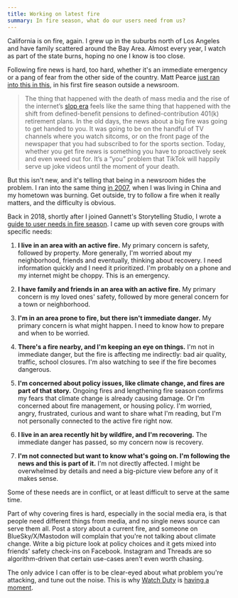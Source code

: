 ```yaml
---
title: Working on latest fire
summary: In fire season, what do our users need from us?
---
```


California is on fire, again. I grew up in the suburbs north of Los Angeles and have family scattered around the Bay Area. Almost every year, I watch as part of the state burns, hoping no one I know is too close.

Following fire news is hard, too hard, whether it's an immediate emergency or a pang of fear from the other side of the country. Matt Pearce [just ran into this in this](https://mattdpearce.substack.com/p/fires-and-the-facts), in his first fire season outside a newsroom.

> The thing that happened with the death of mass media and the rise of the internet’s [slop era](https://mattdpearce.substack.com/p/slop-era) feels like the same thing that happened with the shift from defined-benefit pensions to defined-contribution 401(k) retirement plans. In the old days, the news about a big fire was going to get handed to you. It was going to be on the handful of TV channels where you watch sitcoms, or on the front page of the newspaper that you had subscribed to for the sports section. Today, whether you get fire news is something you have to proactively seek and even weed out for. It’s a “you” problem that TikTok will happily serve up joke videos until the moment of your death.

But this isn't new, and it's telling that being in a newsroom hides the problem. I ran into the same thing [in 2007](https://web.archive.org/web/20080209212849/http://www.chrisamico.com/2007/10/23/fire-on-the-home-front/), when I was living in China and my hometown was burning. Get outside, try to follow a fire when it really matters, and the difficulty is obvious.

Back in 2018, shortly after I joined Gannett's Storytelling Studio, I wrote a [guide to user needs in fire season](https://docs.google.com/document/d/1mhSsAY8eAV0qi17K18iBgISz0ekKkK-SolMGRSwRcTg/edit?tab=t.0). I came up with seven core groups with specific needs:

1. **I live in an area with an active fire.** My primary concern is safety, followed by property. More generally, I'm worried about my neighborhood, friends and eventually, thinking about recovery. I need information quickly and I need it prioritized. I'm probably on a phone and my internet might be choppy. This is an emergency.

2. **I have family and friends in an area with an active fire.** My primary concern is my loved ones' safety, followed by more general concern for a town or neighborhood.

3. **I'm in an area prone to fire, but there isn't immediate danger.** My primary concern is what might happen. I need to know how to prepare and when to be worried.

4. **There's a fire nearby, and I'm keeping an eye on things.** I'm not in immediate danger, but the fire is affecting me indirectly: bad air quality, traffic, school closures. I'm also watching to see if the fire becomes dangerous.

5. **I'm concerned about policy issues, like climate change, and fires are part of that story.** Ongoing fires and lengthening fire season confirms my fears that climate change is already causing damage. Or I'm concerned about fire management, or housing policy. I'm worried, angry, frustrated, curious and want to share what I'm reading, but I'm not personally connected to the active fire right now.

6. **I live in an area recently hit by wildfire, and I'm recovering.** The immediate danger has passed, so my concern now is recovery.

7. **I'm not connected but want to know what's going on. I'm following the news and this is part of it.** I'm not directly affected. I might be overwhelmed by details and need a big-picture view before any of it makes sense.

Some of these needs are in conflict, or at least difficult to serve at the same time.

Part of why covering fires is hard, especially in the social media era, is that people need different things from media, and no single news source can serve them all. Post a story about a current fire, and someone on BlueSky/X/Mastodon will complain that you're not talking about climate change. Write a big picture look at policy choices and it gets mixed into friends' safety check-ins on Facebook. Instagram and Threads are so algorithm-driven that certain use-cases aren't even worth chasing.

The only advice I can offer is to be clear-eyed about what problem you're attacking, and tune out the noise. This is why [Watch Duty](https://app.watchduty.org/) is [having a moment](https://gizmodo.com/watch-duty-hits-1-on-apple-app-store-as-wildfires-rage-in-california-2000547740).
